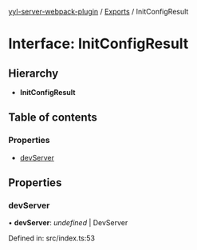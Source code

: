 [yyl-server-webpack-plugin](../README.md) / [Exports](../modules.md) / InitConfigResult

# Interface: InitConfigResult

## Hierarchy

* **InitConfigResult**

## Table of contents

### Properties

- [devServer](initconfigresult.md#devserver)

## Properties

### devServer

• **devServer**: *undefined* \| DevServer

Defined in: src/index.ts:53
